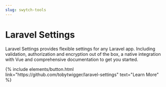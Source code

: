 ```yaml
---
slug: swytch-tools
---
```


# Laravel Settings

Laravel Settings provides flexible settings for any Laravel app. Including validation, authorization and encryption 
out of the box, a native integration with Vue and comprehensive documentation to get you started.



<p class="text-center">
{% include elements/button.html link="https://github.com/tobytwigger/laravel-settings" text="Learn More" %}
</p>